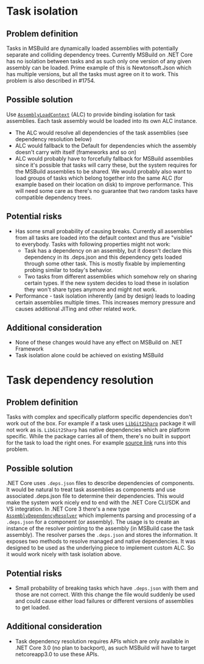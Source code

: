 # Task isolation
## Problem definition
Tasks in MSBuild are dynamically loaded assemblies with potentially separate and colliding dependency trees. Currently MSBuild on .NET Core has no isolation between tasks and as such only one version of any given assembly can be loaded. Prime example of this is Newtonsoft.Json which has multiple versions, but all the tasks must agree on it to work.
This problem is also described in #1754.

## Possible solution
Use [`AssemblyLoadContext`](https://docs.microsoft.com/en-us/dotnet/api/system.runtime.loader.assemblyloadcontext?view=netcore-2.2) (ALC) to provide binding isolation for task assemblies. Each task assembly would be loaded into its own ALC instance.
* The ALC would resolve all dependencies of the task assemblies (see dependency resolution below)
* ALC would fallback to the Default for dependencies which the assembly doesn't carry with itself (frameworks and so on)
* ALC would probably have to forcefully fallback for MSBuild assemblies since it's possible that tasks will carry these, but the system requires for the MSBuild assemblies to be shared.
We would probably also want to load groups of tasks which belong together into the same ALC (for example based on their location on disk) to improve performance. This will need some care as there's no guarantee that two random tasks have compatible dependency trees.

## Potential risks
* Has some small probability of causing breaks. Currently all assemblies from all tasks are loaded into the default context and thus are "visible" to everybody. Tasks with following properties might not work:
  * Task has a dependency on an assembly, but it doesn't declare this dependency in its .deps.json and this dependency gets loaded through some other task. This is mostly fixable by implementing probing similar to today's behavior.
  * Two tasks from different assemblies which somehow rely on sharing certain types. If the new system decides to load these in isolation they won't share types anymore and might not work.
* Performance - task isolation inherently (and by design) leads to loading certain assemblies multiple times. This increases memory pressure and causes additional JITing and other related work.

## Additional consideration
* None of these changes would have any effect on MSBuild on .NET Framework
* Task isolation alone could be achieved on existing MSBuild



# Task dependency resolution
## Problem definition
Tasks with complex and specifically platform specific dependencies don't work out of the box. For example if a task uses [`LibGit2Sharp`](https://www.nuget.org/packages/LibGit2Sharp) package it will not work as is. `LibGit2Sharp` has native dependencies which are platform specific. While the package carries all of them, there's no built in support for the task to load the right ones. For example [source link](https://github.com/dotnet/sourcelink/blob/master/src/Microsoft.Build.Tasks.Git/GitLoaderContext.cs) runs into this problem.

## Possible solution
.NET Core uses `.deps.json` files to describe dependencies of components. It would be natural to treat task assemblies as components and use associated .deps.json file to determine their dependencies. This would make the system work nicely end to end with the .NET Core CLI/SDK and VS integration.
In .NET Core 3 there's a new type [`AssemblyDependencyResolver`](https://github.com/dotnet/coreclr/blob/master/src/System.Private.CoreLib/src/System/Runtime/Loader/AssemblyDependencyResolver.cs) which implements parsing and processing of a `.deps.json` for a component (or assembly). The usage is to create an instance of the resolver pointing to the assembly (in MSBuild case the task assembly). The resolver parses the `.deps.json` and stores the information. It exposes two methods to resolve managed and native dependencies.
It was designed to be used as the underlying piece to implement custom ALC. So it would work nicely with task isolation above.

## Potential risks
* Small probability of breaking tasks which have `.deps.json` with them and those are not correct. With this change the file would suddenly be used and could cause either load failures or different versions of assemblies to get loaded.

## Additional consideration
* Task dependency resolution requires APIs which are only available in .NET Core 3.0 (no plan to backport), as such MSBuild will have to target netcoreapp3.0 to use these APIs.
